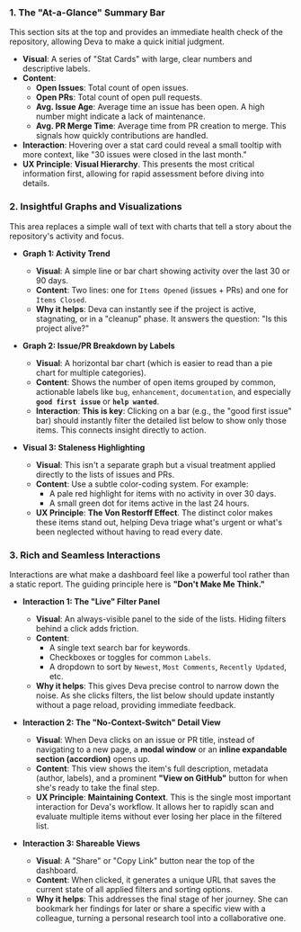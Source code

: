 

### 1. The "At-a-Glance" Summary Bar

This section sits at the top and provides an immediate health check of the repository, allowing Deva to make a quick initial judgment.

- **Visual**: A series of "Stat Cards" with large, clear numbers and descriptive labels.
- **Content**:
  - **Open Issues**: Total count of open issues.
  - **Open PRs**: Total count of open pull requests.
  - **Avg. Issue Age**: Average time an issue has been open. A high number might indicate a lack of maintenance.
  - **Avg. PR Merge Time**: Average time from PR creation to merge. This signals how quickly contributions are handled.
- **Interaction**: Hovering over a stat card could reveal a small tooltip with more context, like "30 issues were closed in the last month."
- **UX Principle**: **Visual Hierarchy**. This presents the most critical information first, allowing for rapid assessment before diving into details.

### 2. Insightful Graphs and Visualizations

This area replaces a simple wall of text with charts that tell a story about the repository's activity and focus.

- **Graph 1: Activity Trend**

  - **Visual**: A simple line or bar chart showing activity over the last 30 or 90 days.
  - **Content**: Two lines: one for `Items Opened` (issues + PRs) and one for `Items Closed`.
  - **Why it helps**: Deva can instantly see if the project is active, stagnating, or in a "cleanup" phase. It answers the question: "Is this project alive?"

- **Graph 2: Issue/PR Breakdown by Labels**

  - **Visual**: A horizontal bar chart (which is easier to read than a pie chart for multiple categories).
  - **Content**: Shows the number of open items grouped by common, actionable labels like `bug`, `enhancement`, `documentation`, and especially **`good first issue`** or **`help wanted`**.
  - **Interaction**: **This is key**: Clicking on a bar (e.g., the "good first issue" bar) should instantly filter the detailed list below to show only those items. This connects insight directly to action.

- **Visual 3: Staleness Highlighting**
  - **Visual**: This isn't a separate graph but a visual treatment applied directly to the lists of issues and PRs.
  - **Content**: Use a subtle color-coding system. For example:
    - A pale red highlight for items with no activity in over 30 days.
    - A small green dot for items active in the last 24 hours.
  - **UX Principle**: **The Von Restorff Effect**. The distinct color makes these items stand out, helping Deva triage what's urgent or what's been neglected without having to read every date.

### 3. Rich and Seamless Interactions

Interactions are what make a dashboard feel like a powerful tool rather than a static report. The guiding principle here is **"Don't Make Me Think."**

- **Interaction 1: The "Live" Filter Panel**

  - **Visual**: An always-visible panel to the side of the lists. Hiding filters behind a click adds friction.
  - **Content**:
    - A single text search bar for keywords.
    - Checkboxes or toggles for common `Labels`.
    - A dropdown to sort by `Newest`, `Most Comments`, `Recently Updated`, etc.
  - **Why it helps**: This gives Deva precise control to narrow down the noise. As she clicks filters, the list below should update instantly without a page reload, providing immediate feedback.

- **Interaction 2: The "No-Context-Switch" Detail View**

  - **Visual**: When Deva clicks on an issue or PR title, instead of navigating to a new page, a **modal window** or an **inline expandable section (accordion)** opens up.
  - **Content**: This view shows the item's full description, metadata (author, labels), and a prominent **"View on GitHub"** button for when she's ready to take the final step.
  - **UX Principle**: **Maintaining Context**. This is the single most important interaction for Deva's workflow. It allows her to rapidly scan and evaluate multiple items without ever losing her place in the filtered list.

- **Interaction 3: Shareable Views**
  - **Visual**: A "Share" or "Copy Link" button near the top of the dashboard.
  - **Content**: When clicked, it generates a unique URL that saves the current state of all applied filters and sorting options.
  - **Why it helps**: This addresses the final stage of her journey. She can bookmark her findings for later or share a specific view with a colleague, turning a personal research tool into a collaborative one.
